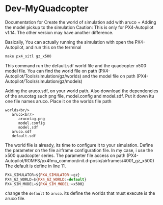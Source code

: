 # Dev-MyQuadcopter

Documentation for Create the world of simulation add with aruco + Adding the model pickup to the simulation
Caution: This is only for PX4-Autopilot v1.14. The other version may have another difference. 

Basically, You can actually running the simulation with open the PX4-Autopilot, and run this on the terminal
```javascript
make px4_sitl gz_x500
```
This command run the default.sdf world file and the quadcopter x500 model file.
You can find the world file on path (PX4-Autopilot/Tools/simulation/gz/worlds)
and the model file on path (PX4-Autopilot/Tools/simulation/gz/models)

Adding the aruco.sdf, on your world path. Also download the dependencies of the arucotag such png file, model.config and  model.sdf.
Put it down itu one file names aruco. Place it on the worlds file path
```shell
worlds<br/>
   aruco<br/>
      arucotag.png
      model.config
      model.sdf
   aruco.sdf
   default.sdf
```
The world file is already, its time to configure it to your simulation.
Define the parameter on the file airframe configuration file. In my case, i use the x500 quadcopter series.
The parameter file access on path (PX4-Autopilot/ROMFS/px4fmu_common/init.d-posix/airframes/4001_gz_x500)
The default is define in line 11.
```javascript
PX4_SIMULATOR=${PX4_SIMULATOR:=gz}
PX4_GZ_WORLD=${PX4_GZ_WORLD:=default}
PX4_SIM_MODEL=${PX4_SIM_MODEL:=x500}
```
change the `default` to `aruco`.
its define the worlds that must execute is the aruco file.
